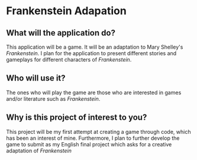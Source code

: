 # Frankenstein Adapation

## What will the application do?
This application will be a game. It will be an adaptation to Mary Shelley's *Frankenstein*.
I plan for the application to present different stories and gameplays for different characters of *Frankenstein*.
## Who will use it?
The ones who will play the game are those who are interested in games and/or literature such as *Frankenstein*.
## Why is this project of interest to you?
This project will be my first attempt at creating a game through code, which has been an interest of mine.
Furthermore, I plan to further develop the game to submit as my English final project which asks for a
creative adaptation of *Frankenstein*